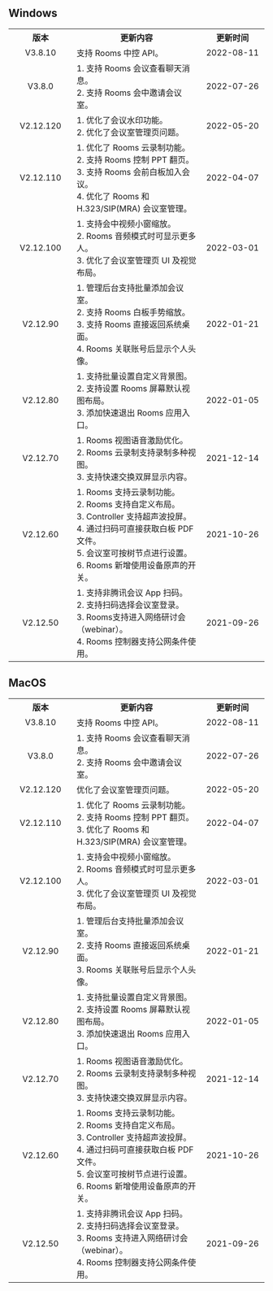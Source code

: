 ## Windows	
<table>
	<tr>
	<th style="width: 25%;"><center>版本</center></th>
	<th style="width: 50%;"><center>更新内容</center></th>
	<th style="width: 25%;"><center>更新时间</center></th>
	</tr>
	<tr>
<td><center>V3.8.10</td>	
<td>支持 Rooms 中控 API。</td>	
<td><center>2022-08-11</td>	
	</tr>
	<tr>
<td><center>V3.8.0</td>	
<td>1. 支持 Rooms 会议查看聊天消息。<br>
2. 支持 Rooms 会中邀请会议室。</td>	
<td><center>2022-07-26</td>	
	</tr>
<tr>
<td><center>V2.12.120</td>	
<td>1. 优化了会议水印功能。<br>
2. 优化了会议室管理页问题。</td>	
<td><center>2022-05-20</td>	
	</tr>
<tr>
<td><center>V2.12.110</td>	
<td>1. 优化了 Rooms 云录制功能。<br>
2. 支持 Rooms 控制 PPT 翻页。<br>
3. 支持 Rooms 会前白板加入会议。<br>
4. 优化了 Rooms 和 H.323/SIP(MRA) 会议室管理。	</td>	
<td><center>2022-04-07</td>	
	</tr>
<tr>
<td><center>V2.12.100</td>	
<td>1. 支持会中视频小窗缩放。<br>
2. Rooms 音频模式时可显示更多人。<br>
3. 优化了会议室管理页 UI 及视觉布局。	</td>	
<td><center>2022-03-01</td>
	</tr>
	<tr>
<td><center>V2.12.90</td>	
<td>1. 管理后台支持批量添加会议室。<br>
2. 支持 Rooms 白板手势缩放。<br>
3. 支持 Rooms 直接返回系统桌面。<br>
4. Rooms 关联账号后显示个人头像。	</td>
<td><center>2022-01-21</td>	
	</tr>
<tr>
<td><center>V2.12.80</td>	
<td>
1. 支持批量设置自定义背景图。<br>
2. 支持设置 Rooms 屏幕默认视图布局。<br>
3. 添加快速退出 Rooms 应用入口。	</td>	
<td><center>2022-01-05</td>	
</tr>
	<tr>
<td><center>V2.12.70</td>	
<td>
1. Rooms 视图语音激励优化。<br>
2. Rooms 云录制支持录制多种视图。<br>
3. 支持快速交换双屏显示内容。</td>		
<td><center>2021-12-14</td>	
	</tr>
	<tr>			
<td><center>V2.12.60	</td>
<td>1. Rooms 支持云录制功能。<br>
2. Rooms 支持自定义布局。<br>
3. Controller 支持超声波投屏。<br>
4. 通过扫码可直接获取白板 PDF 文件。<br>
5. 会议室可按树节点进行设置。<br>
6. Rooms 新增使用设备原声的开关。	</td>
<td><center>2021-10-26</td>
	</tr>
	<tr>		
<td><center>V2.12.50</td>
<td>1. 支持非腾讯会议 App 扫码。<br>
2. 支持扫码选择会议室登录。<br>
3. Rooms支持进入网络研讨会（webinar）。<br>
4. Rooms 控制器支持公网条件使用。</td>
<td><center>2021-09-26</td>
	</tr>
</table>

## MacOS
<table>
	<tr>
	<th style="width: 25%;"><center>版本</center></th>
	<th style="width: 50%;"><center>更新内容</center></th>
	<th style="width: 25%;"><center>更新时间</center></th>
	</tr>
	<tr>
	<tr>
<td><center>V3.8.10</td>	
<td>支持 Rooms 中控 API。</td>	
<td><center>2022-08-11</td>	
	</tr>
	<tr>
<td><center>V3.8.0</td>	
<td>1. 支持 Rooms 会议查看聊天消息。<br>
2. 支持 Rooms 会中邀请会议室。</td>	
<td><center>2022-07-26</td>	
	</tr>
<td><center>V2.12.120</td>	
<td>优化了会议室管理页问题。<br>
<td><center>2022-05-20</td>	
	</tr>
<tr>
<td><center>V2.12.110</td>	
<td>1. 优化了 Rooms 云录制功能。<br>
2. 支持 Rooms 控制 PPT 翻页。<br>
3. 优化了 Rooms 和 H.323/SIP(MRA) 会议室管理。	</td>	
<td><center>2022-04-07</td>	
	</tr>
<tr>
<td><center>V2.12.100</td>	</td>	
<td>1. 支持会中视频小窗缩放。<br>
2. Rooms 音频模式时可显示更多人。<br>
3. 优化了会议室管理页 UI 及视觉布局。	</td>	
<td><center>2022-03-01</td>
	</tr>
	<tr>
<td><center>V2.12.90</td>	
<td>1. 管理后台支持批量添加会议室。<br>
2. 支持 Rooms 直接返回系统桌面。<br>
3. Rooms 关联账号后显示个人头像。	</td>
<td><center>2022-01-21</td>	
	</tr>
<tr>
<td><center>V2.12.80</td>	
<td>
1. 支持批量设置自定义背景图。<br>
2. 支持设置 Rooms 屏幕默认视图布局。<br>
3. 添加快速退出 Rooms 应用入口。	</td>	
<td><center>2022-01-05</td>	
	</tr>
	<tr>
<td><center>V2.12.70</td>	
<td>
1. Rooms 视图语音激励优化。<br>
2. Rooms 云录制支持录制多种视图。<br>
3. 支持快速交换双屏显示内容。</td>		
<td><center>2021-12-14</td>	
	</tr>
	<tr>			
<td><center>V2.12.60</td>
<td>1. Rooms 支持云录制功能。<br>
2. Rooms 支持自定义布局。<br>
3. Controller 支持超声波投屏。<br>
4. 通过扫码可直接获取白板 PDF 文件。<br>
5. 会议室可按树节点进行设置。<br>
6. Rooms 新增使用设备原声的开关。	</td>
<td><center>2021-10-26</td>
	</tr>
	<tr>			
<td><center>V2.12.50</td>
<td>1. 支持非腾讯会议 App 扫码。<br>
2. 支持扫码选择会议室登录。<br>
3. Rooms 支持进入网络研讨会（webinar）。<br>
4. Rooms 控制器支持公网条件使用。</td>
<td><center>2021-09-26</td>
	</tr>		
</table>

